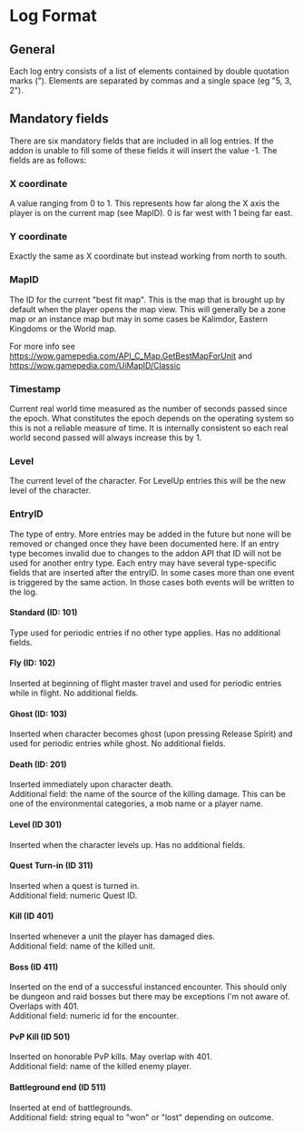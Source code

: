 # Log Format

## General
Each log entry consists of a list of elements contained by double quotation marks ("). Elements are separated by commas and a single space (eg "5, 3, 2"). 

## Mandatory fields
There are six mandatory fields that are included in all log entries. If the addon is unable to fill some of these fields it will insert the value -1. The fields are as follows:

### X coordinate
A value ranging from 0 to 1. This represents how far along the X axis the player is on the current map (see MapID). 0 is far west with 1 being far east. 

### Y coordinate
Exactly the same as X coordinate but instead working from north to south.

### MapID
The ID for the current "best fit map". This is the map that is brought up by default when the player opens the map view. This will generally be a zone map or an instance map but may in some cases be Kalimdor, Eastern Kingdoms or the World map.

For more info see https://wow.gamepedia.com/API_C_Map.GetBestMapForUnit and https://wow.gamepedia.com/UiMapID/Classic

### Timestamp
Current real world time measured as the number of seconds passed since the epoch. What constitutes the epoch depends on the operating system so this is not a reliable measure of time. It is internally consistent so each real world second passed will always increase this by 1.

### Level
The current level of the character. For LevelUp entries this will be the new level of the character.

### EntryID
The type of entry. More entries may be added in the future but none will be removed or changed once they have been documented here. If an entry type becomes invalid due to changes to the addon API that ID will not be used for another entry type. Each entry may have several type-specific fields that are inserted after the entryID. In some cases more than one event is triggered by the same action. In those cases both events will be written to the log.

#### Standard (ID: 101)
Type used for periodic entries if no other type applies. Has no additional fields.

#### Fly (ID: 102)
Inserted at beginning of flight master travel and used for periodic entries while in flight. No additional fields.

#### Ghost (ID: 103)
Inserted when character becomes ghost (upon pressing Release Spirit) and used for periodic entries while ghost. No additional fields.

#### Death (ID: 201)
Inserted immediately upon character death.  
Additional field: the name of the source of the killing damage. This can be one of the environmental categories, a mob name or a player name.

#### Level (ID 301)
Inserted when the character levels up. Has no additional fields.

#### Quest Turn-in (ID 311)
Inserted when a quest is turned in.  
Additional field: numeric Quest ID. 

#### Kill (ID 401)
Inserted whenever a unit the player has damaged dies.  
Additional field: name of the killed unit.

#### Boss (ID 411)
Inserted on the end of a successful instanced encounter. This should only be dungeon and raid bosses but there may be exceptions I'm not aware of. Overlaps with 401.  
Additional field: numeric id for the encounter.


#### PvP Kill (ID 501) 
Inserted on honorable PvP kills. May overlap with 401.  
Additional field: name of the killed enemy player.

#### Battleground end (ID 511)
Inserted at end of battlegrounds.  
Additional field: string equal to "won" or "lost" depending on outcome.



